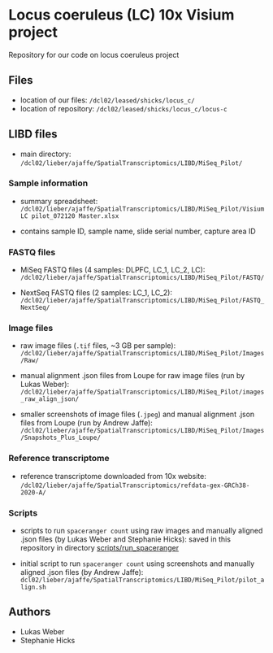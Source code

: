 # Locus coeruleus (LC) 10x Visium project

Repository for our code on locus coeruleus project


## Files

- location of our files: `/dcl02/leased/shicks/locus_c/`
- location of repository: `/dcl02/leased/shicks/locus_c/locus-c`


## LIBD files

- main directory: `/dcl02/lieber/ajaffe/SpatialTranscriptomics/LIBD/MiSeq_Pilot/`


### Sample information

- summary spreadsheet: `/dcl02/lieber/ajaffe/SpatialTranscriptomics/LIBD/MiSeq_Pilot/Visium LC pilot_072120 Master.xlsx`

- contains sample ID, sample name, slide serial number, capture area ID


### FASTQ files

- MiSeq FASTQ files (4 samples: DLPFC, LC_1, LC_2, LC): `/dcl02/lieber/ajaffe/SpatialTranscriptomics/LIBD/MiSeq_Pilot/FASTQ/`

- NextSeq FASTQ files (2 samples: LC_1, LC_2): `/dcl02/lieber/ajaffe/SpatialTranscriptomics/LIBD/MiSeq_Pilot/FASTQ_NextSeq/`


### Image files

- raw image files (`.tif` files, ~3 GB per sample): `/dcl02/lieber/ajaffe/SpatialTranscriptomics/LIBD/MiSeq_Pilot/Images/Raw/`

- manual alignment .json files from Loupe for raw image files (run by Lukas Weber): `/dcl02/lieber/ajaffe/SpatialTranscriptomics/LIBD/MiSeq_Pilot/images_raw_align_json/`

- smaller screenshots of image files (`.jpeg`) and manual alignment .json files from Loupe (run by Andrew Jaffe): `/dcl02/lieber/ajaffe/SpatialTranscriptomics/LIBD/MiSeq_Pilot/Images/Snapshots_Plus_Loupe/`


### Reference transcriptome

- reference transcriptome downloaded from 10x website: `/dcl02/lieber/ajaffe/SpatialTranscriptomics/refdata-gex-GRCh38-2020-A/`


### Scripts

- scripts to run `spaceranger count` using raw images and manually aligned .json files (by Lukas Weber and Stephanie Hicks): saved in this repository in directory [scripts/run_spaceranger](scripts/run_spaceranger)

- initial script to run `spaceranger count` using screenshots and manually aligned .json files (by Andrew Jaffe): `dcl02/lieber/ajaffe/SpatialTranscriptomics/LIBD/MiSeq_Pilot/pilot_align.sh`


## Authors

- Lukas Weber
- Stephanie Hicks

